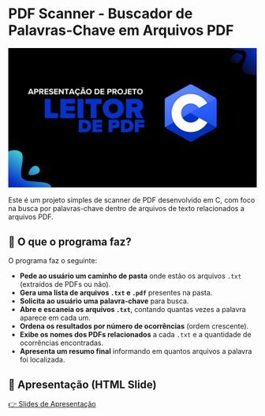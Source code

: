 # PDF Scanner - Buscador de Palavras-Chave em Arquivos PDF

![imagem](leitor-de-pdf.png)

Este é um projeto simples de scanner de PDF desenvolvido em C, com foco na busca por palavras-chave dentro de arquivos de texto relacionados a arquivos PDF.

## 📌 O que o programa faz?

O programa faz o seguinte:

- **Pede ao usuário um caminho de pasta** onde estão os arquivos `.txt` (extraídos de PDFs ou não).
- **Gera uma lista de arquivos `.txt` e `.pdf`** presentes na pasta.
- **Solicita ao usuário uma palavra-chave** para busca.
- **Abre e escaneia os arquivos `.txt`**, contando quantas vezes a palavra aparece em cada um.
- **Ordena os resultados por número de ocorrências** (ordem crescente).
- **Exibe os nomes dos PDFs relacionados** a cada `.txt` e a quantidade de ocorrências encontradas.
- **Apresenta um resumo final** informando em quantos arquivos a palavra foi localizada.

## 🎤 Apresentação (HTML Slide)

[👉 Slides de Apresentação](https://ramomsouza07.github.io/scannerpdf/slides.html)

